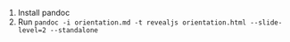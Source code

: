 1. Install pandoc
2. Run `pandoc -i orientation.md -t revealjs orientation.html --slide-level=2 --standalone`
